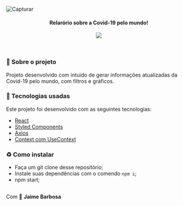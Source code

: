 ![Capturar](https://user-images.githubusercontent.com/17276957/80541138-05d73d80-8981-11ea-9f9c-ab1aed18723c.PNG)
<h4 align="center">
  <b>Relarório sobre a Covid-19 pelo mundo!</b>
</h4>
<p align="center">
  <a href="https://www.linkedin.com/in/jaimebs" >
    <img src="https://img.shields.io/badge/siga-LinkedIn-blue.svg" />
  </a>
</p>

<br>

### :muscle: Sobre o projeto
Projeto desenvolvido com intuido de gerar informações atualizadas da Covid-19 pelo mundo, com filtros e gráficos.

### :rocket: Tecnologias usadas
Este projeto foi desenvolvido com as seguintes tecnologias:
- [React](https://pt-br.reactjs.org/)
- [Styled Components](https://styled-components.com/)
- [Axios](https://github.com/axios/axios)
- [Context com UseContext](https://pt-br.reactjs.org/docs/hooks-reference.html#usecontext)

### :recycle: Como instalar

- Faça um git clone desse repositório;
- Instale suas dependências com o comendo `npm i`;
- npm start;

##

Com 💜 **Jaime Barbosa**
